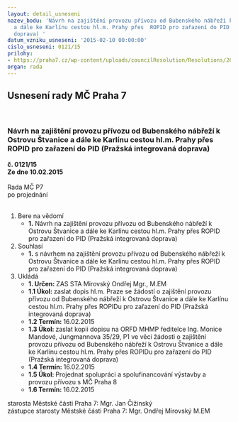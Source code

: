 ```yaml
---
layout: detail_usneseni
nazev_bodu: 'Návrh na zajištění provozu přívozu od Bubenského nábřeží k Ostrovu Štvanice
  a dále ke Karlínu cestou hl.m. Prahy přes  ROPID pro zařazení do PID (Pražská integrovaná
  doprava) '
datum_vzniku_usneseni: '2015-02-10 00:00:00'
cislo_usneseni: 0121/15
prilohy:
- https://praha7.cz/wp-content/uploads/councilResolution/Resolutions/26727/8-15-d%c5%afvodov%c3%a1_zpr%c3%a1va_p%c5%99%c3%advoz_hl.m._praha.doc
organ: rada
---
```

<div id="ucUsn_pList" class="usn">
	<span><h2>Usnesení rady MČ Praha 7 </h2>
<br></span><div class="standBody">
<span><h3>Návrh na zajištění provozu přívozu od Bubenského nábřeží k Ostrovu Štvanice a dále ke Karlínu cestou hl.m. Prahy přes  ROPID pro zařazení do PID (Pražská integrovaná doprava) </h3></span><div class="center">
		<strong>č. 0121/15</strong><br>
	</div>
<div class="center">
		<strong>Ze dne 10.02.2015</strong><br><br>
	</div>Rada MČ P7<br> po projednání<br><br><ol>
<li>Bere na vědomí<ul><li>
<strong>1.</strong> Návrh na zajištění provozu přívozu od Bubenského nábřeží k Ostrovu Štvanice  a dále ke Karlínu cestou hl.m. Prahy přes  ROPID pro zařazení do PID (Pražská integrovaná doprava)     </li></ul>
</li>
<li>Souhlasí<ul><li>
<strong>1.</strong> s návrhem na zajištění provozu přívozu od Bubenského nábřeží k Ostrovu Štvanice a dále ke Karlínu cestou hl.m. Prahy přes  ROPID pro zařazení do PID (Pražská integrovaná doprava)   </li></ul>
</li>
<li>Ukládá<ul>
<li>
<strong>1. Určen: </strong>ZAS STA Mirovský Ondřej Mgr., M.EM</li>
<li>
<strong>1.1 Úkol: </strong>zaslat dopis  hl.m. Praze se žádostí o zajištění provozu přívozu  od Bubenského nábřeží k Ostrovu Štvanice a dále ke Karlínu cestou hl.m. Prahy  přes  ROPIDu pro zařazení do PID (Pražská integrovaná doprava)</li>
<li>
<strong>1.2 Termín: </strong>16.02.2015</li>
<li>
<strong>1.3 Úkol: </strong>zaslat  kopii dopisu na ORFD MHMP ředitelce  Ing. Monice Mandové, Jungmannova 35/29, P1 ve věci žádosti o zajištění provozu přívozu od Bubenského nábřeží k Ostrovu Štvanice a dále ke Karlínu cestou hl.m. Prahy  přes  ROPIDu pro zařazení do PID (Pražská integrovaná doprava) </li>
<li>
<strong>1.4 Termín: </strong>16.02.2015</li>
<li>
<strong>1.5 Úkol: </strong>Projednat spolupráci a spolufinancování výstavby a provozu přívozu s MČ Praha 8</li>
<li>
<strong>1.6 Termín: </strong>16.02.2015</li>
</ul>
</li>
</ol>starosta Městské části Praha 7: Mgr. Jan Čižinský<br>zástupce starosty Městské části Praha 7: Mgr. Ondřej Mirovský M.EM 
</div>
</div>